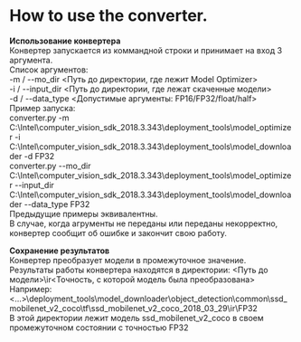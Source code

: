 # How to use the converter.

**Использование конвертера**  
Конвертер запускается из коммандной строки и принимает на вход 3 аргумента.  
Список аргументов:  
	-m / --mo_dir <Путь до директории, где лежит Model Optimizer>  
	-i / --input_dir <Путь до директории, где лежат скаченные модели>  
	-d / --data_type <Допустимые аргументы: FP16/FP32/float/half>  
Пример запуска:  
	converter.py -m C:\Intel\computer_vision_sdk_2018.3.343\deployment_tools\model_optimizer -i C:\Intel\computer_vision_sdk_2018.3.343\deployment_tools\model_downloader -d FP32  
	converter.py --mo_dir C:\Intel\computer_vision_sdk_2018.3.343\deployment_tools\model_optimizer --input_dir C:\Intel\computer_vision_sdk_2018.3.343\deployment_tools\model_downloader --data_type FP32  
Предыдущие примеры эквивалентны.  
В случае, когда агрументы не переданы или переданы некорректно, конвертер сообщит об ошибке и закончит свою работу.  

**Сохранение результатов**  
Конвертер преобразует модели в промежуточное значение.  
Результаты работы конвертера находятся в директории: <Путь до модели>\ir\<Точность, с которой модель была преобразована>  
Например:  
	<...>\deployment_tools\model_downloader\object_detection\common\ssd_mobilenet_v2_coco\tf\ssd_mobilenet_v2_coco_2018_03_29\ir\FP32  
В этой директории лежит модель ssd_mobilenet_v2_coco в своем промежуточном состоянии с точностью FP32  